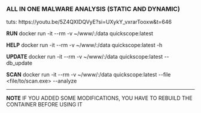 <H3>ALL IN ONE MALWARE ANALYSIS (STATIC AND DYNAMIC)</H3>
tuts: https://youtu.be/5Z4QXIDQVyE?si=UXykY_vxrarTooxw&t=646

**RUN**
docker run -it --rm -v ~/www/:/data quickscope:latest 

**HELP**
docker run -it --rm -v ~/www/:/data quickscope:latest -h

**UPDATE**
docker run -it --rm -v ~/www/:/data quickscope:latest --db_update

**SCAN**
docker run -it --rm -v ~/www/:/data quickscope:latest --file <file/to/scan.exe> --analyze

---

**NOTE**
IF YOU ADDED SOME MODIFICATIONS, 
YOU HAVE TO REBUILD THE CONTAINER BEFORE USING IT